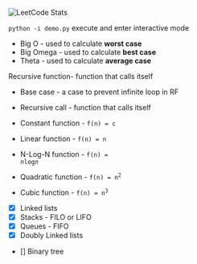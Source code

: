 ﻿![LeetCode Stats](https://leetcard.jacoblin.cool/khaykhun?theme=nord&font=Monda&ext=heatmap)

```python -i demo.py```  execute and enter interactive mode

- Big O - used to calculate **worst case**
- Big Omega - used to calculate **best case**
- Theta - used to calculate **average case**

Recursive function- function that calls itself
- Base case - a case to prevent infinite loop in RF
- Recursive call - function that calls itself

- Constant function - <code>f(n) = c</code>
- Linear function - <code>f(n) = n</code>
- N-Log-N function - <code>f(n) = <i>n</i>log<i>n</i></code>
- Quadratic function - <code>f(n) = n<sup>2</sup></code>
- Cubic function - <code>f(n) = n<sup>3</sup></code>

- [x] Linked lists
- [x] Stacks - FILO or LIFO
- [x] Queues - FIFO
- [x] Doubly Linked lists
- [] Binary tree
